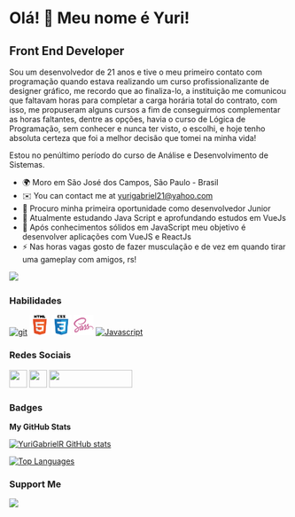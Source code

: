 Olá! 👋 Meu nome é Yuri!
==========================

Front End Developer
-----------------------------

Sou um desenvolvedor de 21 anos e tive o meu primeiro contato com programação quando estava realizando um curso profissionalizante de designer gráfico, me recordo que ao finaliza-lo, a instituição me comunicou que faltavam horas para completar a carga horária total do contrato, com isso, me propuseram alguns cursos a fim de conseguirmos complementar as horas faltantes, dentre as opções, havia o curso de Lógica de Programação, sem conhecer e nunca ter visto, o escolhi, e hoje tenho absoluta certeza que foi a melhor decisão que tomei na minha vida!

Estou no penúltimo período do curso de Análise e Desenvolvimento de Sistemas.

* 🌍  Moro em São José dos Campos, São Paulo - Brasil
* ✉️  You can contact me at [yurigabriel21@yahoo.com](mailto:yurigabriel21@yahoo.com)
* 🚀  Procuro minha primeira oportunidade como desenvolvedor Junior
* 🧠  Atualmente estudando Java Script e aprofundando estudos em VueJs
* 🚀  Após conhecimentos sólidos em JavaScript meu objetivo é desenvolver aplicações com VueJS e ReactJs
* ⚡  Nas horas vagas gosto de fazer musculação e de vez em quando tirar uma gameplay com amigos, rs!

<a href="https://www.github.com/YuriGabrielR" target="_blank" rel="noreferrer"><img
src="https://img.shields.io/github/followers/YuriGabrielR?logo=github&style=for-the-badge&color=3382ed&labelColor=171717" /></a>

### Habilidades

<p align="left">
<a href="https://git-scm.com/" target="_blank" target="_blank" rel="noreferrer"><img src="https://www.vectorlogo.zone/logos/git-scm/git-scm-icon.svg" width="36" height="36" alt="git" /></a>
<a href="https://www.w3.org/html/" target="_blank" rel="noreferrer"><img src="https://raw.githubusercontent.com/devicons/devicon/master/icons/html5/html5-original-wordmark.svg" width="36" height="36" alt="html5" /></a> 
<a href="https://developer.mozilla.org/pt-BR/docs/Web/CSS" target="_blank" rel="noreferrer"><img src="https://raw.githubusercontent.com/devicons/devicon/master/icons/css3/css3-original-wordmark.svg" width="36" height="36" alt="HTML5" /></a>
 <a href="https://sass-lang.com" target="_blank" rel="noreferrer"><img src="https://raw.githubusercontent.com/devicons/devicon/master/icons/sass/sass-original.svg" width="36" height="36" alt="sass"/></a>
<a href="https://developer.mozilla.org/en-US/docs/Web/JavaScript" target="_blank" rel="noreferrer"><img src="https://raw.githubusercontent.com/danielcranney/readme-generator/main/public/icons/skills/javascript-colored.svg" width="36" height="36" alt="Javascript" /></a>
  

### Redes Sociais

<p align="left"> 

 <a href="https://www.github.com/YuriGabrielR" target="_blank" rel="noreferrer"><img src="https://raw.githubusercontent.com/danielcranney/readme-generator/main/public/icons/socials/github-dark.svg" width="32" height="32" /></a> <a href="www.linkedin.com/in/yurigabrielramos" target="_blank" rel="noreferrer"><img src="https://raw.githubusercontent.com/danielcranney/readme-generator/main/public/icons/socials/linkedin.svg" width="32" height="32" /></a>
 <a href="https://wa.me/5512981946294" target="_blank" rel="noreferrer"><img src="https://img.shields.io/badge/WhatsApp-25D366?style=for-the-badge&logo=whatsapp&logoColor=white" width="150" height="32" /></a>
 
### Badges

<b>My GitHub Stats</b>

<a href="http://www.github.com/YuriGabrielR"><img src="https://github-readme-stats-peguimasid.vercel.app/api?username=YuriGabrielR&show_icons=true&hide=&count_private=true&title_color=3382ed&text_color=ffffff&icon_color=3382ed&bg_color=171717&hide_border=true&show_icons=true" alt="YuriGabrielR GitHub stats" /></a>


<a href="https://github.com/YuriGabrielR" align="left"><img src="https://github-readme-stats-peguimasid.vercel.app/api/top-langs/?username=YuriGabrielR&layout=compact&title_color=3382ed&text_color=ffffff&icon_color=3382ed&bg_color=171717&hide_border=true&locale=en&custom_title=Top%20%Languages" alt="Top Languages" /></a>

### Support Me

<a href="https://www.buymeacoffee.com/YuriGabrielR"><img src="https://cdn.buymeacoffee.com/buttons/v2/default-yellow.png" width="200" /></a>
